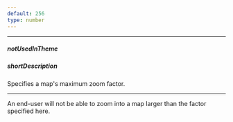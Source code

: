 ```yaml
---
default: 256
type: number
---
```

---
##### notUsedInTheme

##### shortDescription
Specifies a map's maximum zoom factor.

---
An end-user will not be able to zoom into a map larger than the factor specified here.